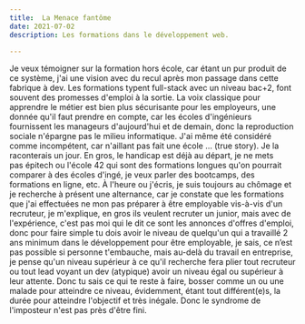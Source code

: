 ```yaml
---
title:  La Menace fantôme
date: 2021-07-02
description: Les formations dans le développement web.

---
```

Je veux témoigner sur la formation hors école, car étant un pur produit de ce système, j'ai une vision avec du recul après mon passage dans cette fabrique à dev. Les formations typent full-stack avec un niveau bac+2, font souvent des promesses d'emploi à la sortie. La voix classique pour apprendre le métier est bien plus sécurisante pour les employeurs, une donnée qu'il faut prendre en compte, car les écoles d'ingénieurs fournissent les manageurs d'aujourd'hui et de demain, donc la reproduction sociale n'épargne pas le milieu informatique. J'ai même été considéré comme incompétent, car n'aillant pas fait une école ... (true story). Je la raconterais un jour. En gros, le handicap est déjà au départ, je ne mets pas épitech ou l'école 42 qui sont des formations longues qu'on pourrait comparer à des écoles d'ingé, je veux parler des bootcamps, des formations en ligne, etc.
À l'heure ou j'écris, je suis toujours au chômage et je recherche à présent une alternance, car je constate que les formations que j'ai effectuées ne mon pas préparer à être employable vis-à-vis d'un recruteur, je m'explique, en gros ils veulent recruter un junior, mais avec de l'expérience, c'est pas moi qui le dit ce sont les annonces d'offres d'emploi, donc pour faire simple tu dois avoir le niveau de quelqu'un qui a travaillé 2 ans minimum dans le développement pour être employable, je sais, ce n’est pas possible si personne t'embauche, mais au-delà du travail en entreprise, je pense qu'un niveau supérieur à ce qu'il recherche fera plier tout recruteur ou tout lead voyant un dev (atypique) avoir un niveau égal ou supérieur à leur attente. Donc tu sais ce qui te reste à faire, bosser comme un ou une malade pour atteindre ce niveau, évidemment, étant tout différent(e)s, la durée pour atteindre l'objectif et très inégale. Donc le syndrome de l'imposteur n'est pas près d'être fini. 
